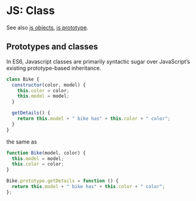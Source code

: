 # JS: Class

See also [js objects](./js-objects.md), [js prototype](./js-prototype.md).

## Prototypes and classes

In ES6, Javascript classes are primarily syntactic sugar over JavaScript’s existing prototype-based inheritance.

```js
class Bike {
  constructor(color, model) {
    this.color = color;
    this.model = model;
  }

  getDetails() {
    return this.model + " bike has" + this.color + " color";
  }
}
```

the same as

```js
function Bike(model, color) {
  this.model = model;
  this.color = color;
}

Bike.prototype.getDetails = function () {
  return this.model + " bike has" + this.color + " color";
};
```
